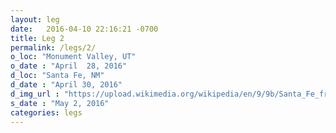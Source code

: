 ```yaml
---
layout: leg
date:   2016-04-10 22:16:21 -0700
title: Leg 2
permalink: /legs/2/
o_loc: "Monument Valley, UT"
o_date : "April  28, 2016"
d_loc: "Santa Fe, NM"
d_date : "April 30, 2016"
d_img_url : "https://upload.wikimedia.org/wikipedia/en/9/9b/Santa_Fe_from_space.jpg"
s_date : "May 2, 2016"
categories: legs
---
```

